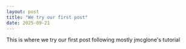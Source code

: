```yaml
---
layout: post
title: "We try our first post"
date: 2025-09-21
---
```


This is where we try our first post following mostly jmcglone's tutorial
